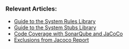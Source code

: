 ### Relevant Articles:

- [Guide to the System Rules Library](https://www.baeldung.com/java-system-rules-junit)
- [Guide to the System Stubs Library](https://www.baeldung.com/java-system-stubs)
- [Code Coverage with SonarQube and JaCoCo](https://www.baeldung.com/sonarqube-jacoco-code-coverage)
- [Exclusions from Jacoco Report](https://www.baeldung.com/jacoco-report-exclude)
